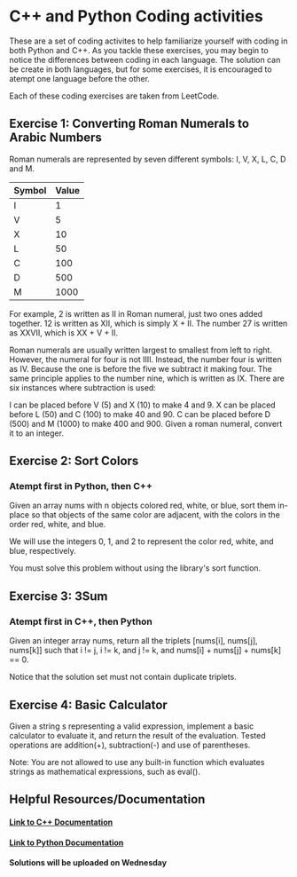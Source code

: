 # C++ and Python Coding activities
These are a set of coding activites to help familiarize yourself with coding in both Python and C++. As you tackle these exercises, you may begin to notice the differences between coding in each language. The solution can be create in both languages, but for some exercises, it is encouraged to atempt one language before the other. 

Each of these coding exercises are taken from LeetCode.

## Exercise 1: Converting Roman Numerals to Arabic Numbers
Roman numerals are represented by seven different symbols: I, V, X, L, C, D and M.

| Symbol | Value |
|--------|------|
| I      | 1    |
| V      | 5    |
| X      | 10   |
| L      | 50   |
| C      | 100  |
| D      | 500  |
| M      | 1000 |

For example, 2 is written as II in Roman numeral, just two ones added together. 12 is written as XII, which is simply X + II. The number 27 is written as XXVII, which is XX + V + II.

Roman numerals are usually written largest to smallest from left to right. However, the numeral for four is not IIII. Instead, the number four is written as IV. Because the one is before the five we subtract it making four. The same principle applies to the number nine, which is written as IX. There are six instances where subtraction is used:

I can be placed before V (5) and X (10) to make 4 and 9. 
X can be placed before L (50) and C (100) to make 40 and 90. 
C can be placed before D (500) and M (1000) to make 400 and 900.
Given a roman numeral, convert it to an integer.


## Exercise 2: Sort Colors
### Atempt first in Python, then C++
Given an array nums with n objects colored red, white, or blue, sort them in-place so that objects of the same color are adjacent, with the colors in the order red, white, and blue.

We will use the integers 0, 1, and 2 to represent the color red, white, and blue, respectively.

You must solve this problem without using the library's sort function.

## Exercise 3: 3Sum
### Atempt first in C++, then Python
Given an integer array nums, return all the triplets [nums[i], nums[j], nums[k]] such that i != j, i != k, and j != k, and nums[i] + nums[j] + nums[k] == 0.

Notice that the solution set must not contain duplicate triplets.

## Exercise 4: Basic Calculator
Given a string s representing a valid expression, implement a basic calculator to evaluate it, and return the result of the evaluation. Tested operations are addition(+), subtraction(-) and use of parentheses. 

Note: You are not allowed to use any built-in function which evaluates strings as mathematical expressions, such as eval().

## Helpful Resources/Documentation 
#### [Link to C++ Documentation](https://cplusplus.com/doc/tutorial/)
#### [Link to Python Documentation ](https://py3.codeskulptor.org/docs.html)


#### Solutions will be uploaded on Wednesday
